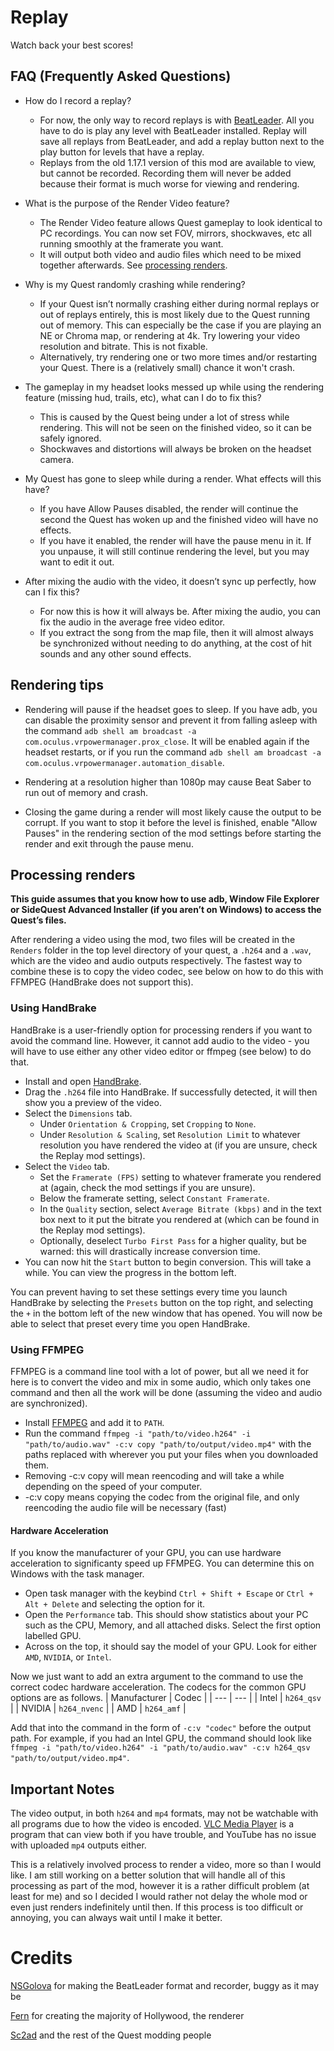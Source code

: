 # Replay

Watch back your best scores!

## FAQ (Frequently Asked Questions)

- How do I record a replay?
  - For now, the only way to record replays is with [BeatLeader](https://github.com/BeatLeader/beatleader-qmod/releases). All you have to do is play any level with BeatLeader installed. Replay will save all replays from BeatLeader, and add a replay button next to the play button for levels that have a replay.
  - Replays from the old 1.17.1 version of this mod are available to view, but cannot be recorded. Recording them will never be added because their format is much worse for viewing and rendering.

- What is the purpose of the Render Video feature?
  - The Render Video feature allows Quest gameplay to look identical to PC recordings. You can now set FOV, mirrors, shockwaves, etc all running smoothly at the framerate you want.
  - It will output both video and audio files which need to be mixed together afterwards. See [processing renders](#processing-renders).

- Why is my Quest randomly crashing while rendering?
  - If your Quest isn’t normally crashing either during normal replays or out of replays entirely, this is most likely due to the Quest running out of memory. This can especially be the case if you are playing an NE or Chroma map, or rendering at 4k. Try lowering your video resolution and bitrate. This is not fixable.
  - Alternatively, try rendering one or two more times and/or restarting your Quest. There is a (relatively small) chance it won't crash.

- The gameplay in my headset looks messed up while using the rendering feature (missing hud, trails, etc), what can I do to fix this?
  - This is caused by the Quest being under a lot of stress while rendering. This will not be seen on the finished video, so it can be safely ignored.
  - Shockwaves and distortions will always be broken on the headset camera.

- My Quest has gone to sleep while during a render. What effects will this have?
  - If you have Allow Pauses disabled, the render will continue the second the Quest has woken up and the finished video will have no effects.
  - If you have it enabled, the render will have the pause menu in it. If you unpause, it will still continue rendering the level, but you may want to edit it out.

- After mixing the audio with the video, it doesn’t sync up perfectly, how can I fix this?
  - For now this is how it will always be. After mixing the audio, you can fix the audio in the average free video editor.
  - If you extract the song from the map file, then it will almost always be synchronized without needing to do anything, at the cost of hit sounds and any other sound effects.

## Rendering tips

- Rendering will pause if the headset goes to sleep. If you have adb, you can disable the proximity sensor and prevent it from falling asleep with the command `adb shell am broadcast -a com.oculus.vrpowermanager.prox_close`. It will be enabled again if the headset restarts, or if you run the command `adb shell am broadcast -a com.oculus.vrpowermanager.automation_disable`.

- Rendering at a resolution higher than 1080p may cause Beat Saber to run out of memory and crash.

- Closing the game during a render will most likely cause the output to be corrupt. If you want to stop it before the level is finished, enable "Allow Pauses" in the rendering section of the mod settings before starting the render and exit through the pause menu.

## Processing renders

__This guide assumes that you know how to use adb, Window File Explorer or SideQuest Advanced Installer (if you aren’t on Windows) to access the Quest’s files.__

After rendering a video using the mod, two files will be created in the `Renders` folder in the top level directory of your quest, a `.h264` and a `.wav`, which are the video and audio outputs respectively. The fastest way to combine these is to copy the video codec, see below on how to do this with FFMPEG (HandBrake does not support this).

### Using HandBrake

HandBrake is a user-friendly option for processing renders if you want to avoid the command line. However, it cannot add audio to the video - you will have to use either any other video editor or ffmpeg (see below) to do that.

- Install and open [HandBrake](https://handbrake.fr/).
- Drag the `.h264` file into HandBrake. If successfully detected, it will then show you a preview of the video.
- Select the `Dimensions` tab. 
  - Under `Orientation & Cropping`, set `Cropping` to `None`.
  - Under `Resolution & Scaling`, set `Resolution Limit` to whatever resolution you have rendered the video at (if you are unsure, check the Replay mod settings).
- Select the `Video` tab.
   - Set the `Framerate (FPS)` setting to whatever framerate you rendered at (again, check the mod settings if you are unsure).
   - Below the framerate setting, select `Constant Framerate`.
   - In the `Quality` section, select `Average Bitrate (kbps)` and in the text box next to it put the bitrate you rendered at (which can be found in the Replay mod settings).
   - Optionally, deselect `Turbo First Pass` for a higher quality, but be warned: this will drastically increase conversion time.
- You can now hit the `Start` button to begin conversion. This will take a while. You can view the progress in the bottom left.

You can prevent having to set these settings every time you launch HandBrake by selecting the `Presets` button on the top right, and selecting the `+` in the bottom left of the new window that has opened. You will now be able to select that preset every time you open HandBrake.

### Using FFMPEG

FFMPEG is a command line tool with a lot of power, but all we need it for here is to convert the video and mix in some audio, which only takes one command and then all the work will be done (assuming the video and audio are synchronized).

- Install [FFMPEG](https://ffmpeg.org/) and add it to `PATH`.
- Run the command `ffmpeg -i "path/to/video.h264" -i "path/to/audio.wav" -c:v copy "path/to/output/video.mp4"` with the paths replaced with wherever you put your files when you downloaded them.
- Removing -c:v copy will mean reencoding and will take a while depending on the speed of your computer.
- -c:v copy means copying the codec from the original file, and only reencoding the audio file will be necessary (fast)

#### Hardware Acceleration

If you know the manufacturer of your GPU, you can use hardware acceleration to significanty speed up FFMPEG. You can determine this on Windows with the task manager.
- Open task manager with the keybind `Ctrl + Shift + Escape` or `Ctrl + Alt + Delete` and selecting the option for it. 
- Open the `Performance` tab. This should show statistics about your PC such as the CPU, Memory, and all attached disks. Select the first option labelled GPU.
- Across on the top, it should say the model of your GPU. Look for either `AMD`, `NVIDIA`, or `Intel`.

Now we just want to add an extra argument to the command to use the correct codec hardware acceleration. The codecs for the common GPU options are as follows.
| Manufacturer | Codec |
| --- | --- |
| Intel | `h264_qsv` |
| NVIDIA | `h264_nvenc` |
| AMD | `h264_amf` |

Add that into the command in the form of `-c:v "codec"` before the output path. For example, if you had an Intel GPU, the command should look like `ffmpeg -i "path/to/video.h264" -i "path/to/audio.wav" -c:v h264_qsv "path/to/output/video.mp4"`.

## Important Notes

The video output, in both `h264` and `mp4` formats, may not be watchable with all programs due to how the video is encoded. [VLC Media Player](https://www.videolan.org/) is a program that can view both if you have trouble, and YouTube has no issue with uploaded `mp4` outputs either.

This is a relatively involved process to render a video, more so than I would like. I am still working on a better solution that will handle all of this processing as part of the mod, however it is a rather difficult problem (at least for me) and so I decided I would rather not delay the whole mod or even just renders indefinitely until then. If this process is too difficult or annoying, you can always wait until I make it better.

# Credits

[NSGolova](https://github.com/NSGolova) for making the BeatLeader format and recorder, buggy as it may be

[Fern](https://github.com/Fernthedev) for creating the majority of Hollywood, the renderer

[Sc2ad](https://github.com/Sc2ad) and the rest of the Quest modding people
